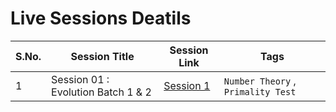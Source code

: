 # Live Sessions Deatils

| S.No. | Session Title | Session Link | Tags |
| ---   | ---          | ---  | --- |
| 1     | Session 01 : Evolution Batch 1 & 2 | [Session 1](https://www.youtube.com/watch?v=vygEfC5Ltik) | `Number Theory` , `Primality Test` |
